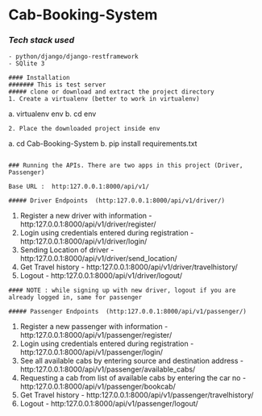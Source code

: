 # Cab-Booking-System

### _Tech stack used_
```
- python/django/django-restframework
- SQlite 3

#### Installation
####### This is test server
##### clone or download and extract the project directory 
1. Create a virtualenv (better to work in virtualenv)  
```
a. virtualenv env
b. cd env
```
2. Place the downloaded project inside env
```
a. cd Cab-Booking-System
b. pip install requirements.txt
```

### Running the APIs. There are two apps in this project (Driver, Passenger)

Base URL :  http:127.0.0.1:8000/api/v1/
 
##### Driver Endpoints  (http:127.0.0.1:8000/api/v1/driver/)
```
1. Register a new driver with information -  http:127.0.0.1:8000/api/v1/driver/register/
2. Login using credentials entered during registration -  http:127.0.0.1:8000/api/v1/driver/login/
3. Sending Location of driver -  http:127.0.0.1:8000/api/v1/driver/send_location/
4. Get Travel history - http:127.0.0.1:8000/api/v1/driver/travelhistory/
5. Logout -  http:127.0.0.1:8000/api/v1/driver/logout/
```
#### NOTE : while signing up with new driver, logout if you are already logged in, same for passenger

##### Passenger Endpoints  (http:127.0.0.1:8000/api/v1/passenger/)
```
1. Register a new passenger with information -  http:127.0.0.1:8000/api/v1/passenger/register/
2. Login using credentials entered during registration -  http:127.0.0.1:8000/api/v1/passenger/login/
3. See all available cabs by entering source and destination address - http:127.0.0.1:8000/api/v1/passenger/available_cabs/
4. Requesting a cab from list of available cabs by entering the car no - http:127.0.0.1:8000/api/v1/passenger/bookcab/
5. Get Travel history - http:127.0.0.1:8000/api/v1/passenger/travelhistory/
6. Logout -  http:127.0.0.1:8000/api/v1/passenger/logout/
```

